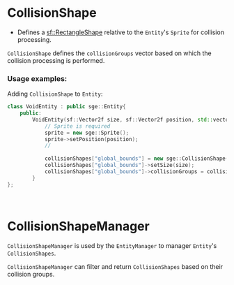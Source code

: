 # CollisionShape

- Defines a [sf::RectangleShape](https://www.sfml-dev.org/documentation/2.5.1/classsf_1_1RectangleShape.php) relative to the `Entity`'s `Sprite` for collision processing.

`CollisionShape` defines the `collisionGroups` vector based on which the collision processing is performed.

### Usage examples:

Adding `CollisionShape` to `Entity`:

```C++
class VoidEntity : public sge::Entity{
    public:
        VoidEntity(sf::Vector2f size, sf::Vector2f position, std::vector<std::string> collisionGroups){
            // Sprite is required
            sprite = new sge::Sprite();
            sprite->setPosition(position);
            //
            
            collisionShapes["global_bounds"] = new sge::CollisionShape(this);
            collisionShapes["global_bounds"]->setSize(size);
            collisionShapes["global_bounds"]->collisionGroups = collisionGroups;
        }
};
```

<br>

# CollisionShapeManager

`CollisionShapeManager` is used by the `EntityManager` to manager `Entity`'s `CollisionShapes`.

`CollisionShapeManager` can filter and return `CollisionShapes` based on their collision groups.